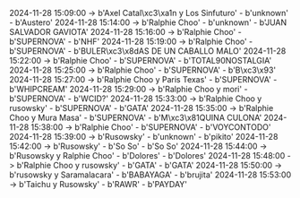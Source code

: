 2024-11-28 15:09:00 -> b'Axel Catal\xc3\xa1n y Los Sinfuturo' - b'unknown' - b'Austero'
2024-11-28 15:14:00 -> b'Ralphie Choo' - b'unknown' - b'JUAN SALVADOR GAVIOTA'
2024-11-28 15:16:00 -> b'Ralphie Choo' - b'SUPERNOVA' - b'NHF'
2024-11-28 15:19:00 -> b'Ralphie Choo' - b'SUPERNOVA' - b'BULER\xc3\x8dAS DE UN CABALLO MALO'
2024-11-28 15:22:00 -> b'Ralphie Choo' - b'SUPERNOVA' - b'TOTAL90NOSTALGIA'
2024-11-28 15:25:00 -> b'Ralphie Choo' - b'SUPERNOVA' - b'B\xc3\x93'
2024-11-28 15:27:00 -> b'Ralphie Choo y Paris Texas' - b'SUPERNOVA' - b'WHIPCREAM'
2024-11-28 15:29:00 -> b'Ralphie Choo y mori' - b'SUPERNOVA' - b'WCID?'
2024-11-28 15:33:00 -> b'Ralphie Choo y rusowsky' - b'SUPERNOVA' - b'GATA'
2024-11-28 15:35:00 -> b'Ralphie Choo y Mura Masa' - b'SUPERNOVA' - b'M\xc3\x81QUINA CULONA'
2024-11-28 15:38:00 -> b'Ralphie Choo' - b'SUPERNOVA' - b'VOYCONTODO'
2024-11-28 15:39:00 -> b'Rusowsky' - b'unknown' - b'pikito'
2024-11-28 15:42:00 -> b'Rusowsky' - b'So So' - b'So So'
2024-11-28 15:44:00 -> b'Rusowsky y Ralphie Choo' - b'Dolores' - b'Dolores'
2024-11-28 15:48:00 -> b'Ralphie Choo y rusowsky' - b'GATA' - b'GATA'
2024-11-28 15:50:00 -> b'rusowsky y Saramalacara' - b'BABAYAGA' - b'brujita'
2024-11-28 15:53:00 -> b'Taichu y Rusowsky' - b'RAWR' - b'PAYDAY'
